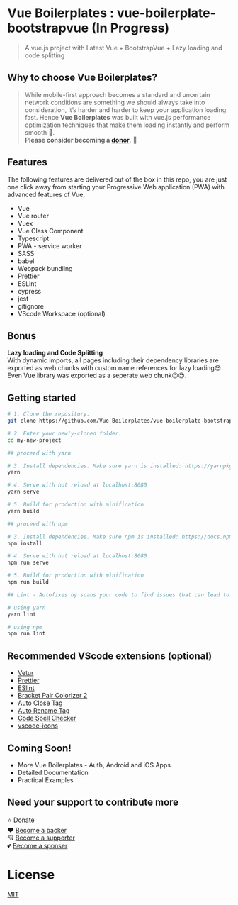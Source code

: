 # Vue Boilerplates : vue-boilerplate-bootstrapvue (In Progress)

> A vue.js project with Latest Vue + BootstrapVue + Lazy loading and code splitting

## Why to choose Vue Boilerplates?
> While mobile-first approach becomes a standard and uncertain network conditions are something we should always take into consideration, it’s harder and harder to keep your application loading fast. Hence **Vue Boilerplates** was built with vue.js performance optimization techniques that make them loading instantly and perform smooth :rocket:.  
**Please consider becoming a [donor](https://opencollective.com/vue-boilerplates)**. :pray:

## Features
The following features are delivered out of the box in this repo, you are just one click away from starting your Progressive Web application (PWA) with advanced features of Vue,

- Vue
- Vue router
- Vuex
- Vue Class Component
- Typescript
- PWA - service worker
- SASS
- babel
- Webpack bundling
- Prettier
- ESLint
- cypress
- jest
- gitignore
- VScode Workspace (optional)

## Bonus
**Lazy loading and Code Splitting**  
With dynamic imports, all pages including their dependency libraries are exported as web chunks with custom name references for lazy loading:sunglasses:. Even Vue library was exported as a seperate web chunk:wink::heart_eyes:.

## Getting started

```bash
# 1. Clone the repository.
git clone https://github.com/Vue-Boilerplates/vue-boilerplate-bootstrapvue.git my-new-project

# 2. Enter your newly-cloned folder.
cd my-new-project

```

```bash
## proceed with yarn

# 3. Install dependencies. Make sure yarn is installed: https://yarnpkg.com/lang/en/docs/install
yarn

# 4. Serve with hot reload at localhost:8080
yarn serve

# 5. Build for production with minification
yarn build
```


```bash
## proceed with npm

# 3. Install dependencies. Make sure npm is installed: https://docs.npmjs.com/downloading-and-installing-node-js-and-npm
npm install

# 4. Serve with hot reload at localhost:8080
npm run serve

# 5. Build for production with minification
npm run build
```

```bash
## Lint - Autofixes by scans your code to find issues that can lead to bugs or inconsistencies and style

# using yarn
yarn lint

# using npm
npm run lint
```

## Recommended VScode extensions (optional)
 - [Vetur](https://marketplace.visualstudio.com/items?itemName=octref.vetur)
 - [Prettier](https://marketplace.visualstudio.com/items?itemName=esbenp.prettier-vscode)
 - [ESlint](https://marketplace.visualstudio.com/items?itemName=dbaeumer.vscode-eslint)
 - [Bracket Pair Colorizer 2](https://marketplace.visualstudio.com/items?itemName=CoenraadS.bracket-pair-colorizer-2)
 - [Auto Close Tag](https://marketplace.visualstudio.com/items?itemName=formulahendry.auto-close-tag)
 - [Auto Rename Tag](https://marketplace.visualstudio.com/items?itemName=formulahendry.auto-rename-tag)
 - [Code Spell Checker](https://marketplace.visualstudio.com/items?itemName=streetsidesoftware.code-spell-checker)
 - [vscode-icons](https://marketplace.visualstudio.com/items?itemName=vscode-icons-team.vscode-icons)

## Coming Soon!
 - More Vue Boilerplates - Auth, Android and iOS Apps
 - Detailed Documentation
 - Practical Examples

## Need your support to contribute more
:star: [Donate](https://opencollective.com/vue-boilerplates)  
:heart: [Become a backer](https://opencollective.com/vue-boilerplates)  
:cupid: [Become a supporter](https://opencollective.com/vue-boilerplates)  
:two_hearts: [Become a sponser](https://opencollective.com/vue-boilerplates)  

# License
[MIT](LICENSE)
